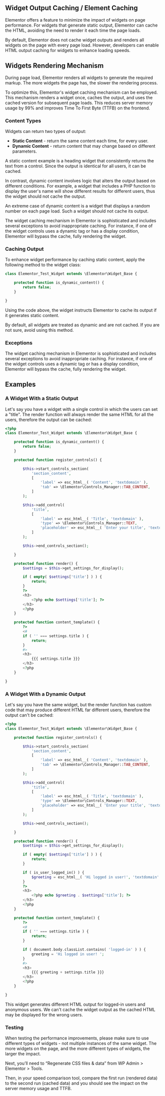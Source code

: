 ## Widget Output Caching / Element Caching

<Badge type="tip" vertical="top" text="Elementor Core" /> <Badge type="warning" vertical="top" text="Intermediate" />

Elementor offers a feature to minimize the impact of widgets on page performance. For widgets that generate static output, Elementor can cache the HTML, avoiding the need to render it each time the page loads.

By default, Elementor does not cache widget outputs and renders all widgets on the page with every page load. However, developers can enable HTML output caching for widgets to enhance loading speeds.

## Widgets Rendering Mechanism

During page load, Elementor renders all widgets to generate the required markup. The more widgets the page has, the slower the rendering process.

To optimize this, Elementor's widget caching mechanism can be employed. This mechanism renders a widget once, caches the output, and uses the cached version for subsequent page loads. This reduces server memory usage by 99% and improves Time To First Byte (TTFB) on the frontend.

### Content Types

Widgets can return two types of output:

* **Static Content** - return the same content each time, for every user.
* **Dynamic Content** - return content that may change based on different parameters.

A static content example is a heading widget that consistently returns the text from a control. Since the output is identical for all users, it can be cached.

In contrast, dynamic content involves logic that alters the output based on different conditions. For example, a widget that includes a PHP function to display the user's name will show different results for different users, thus the widget should not cache the output.

An extreme case of dynamic content is a widget that displays a random number on each page load. Such a widget should not cache its output.

The widget caching mechanism in Elementor is sophisticated and includes several exceptions to avoid inappropriate caching. For instance, if one of the widget controls uses a dynamic tag or has a display condition, Elementor will bypass the cache, fully rendering the widget.

### Caching Output

To enhance widget performance by caching static content, apply the following method to the widget class:

```php
class Elementor_Test_Widget extends \Elementor\Widget_Base {

	protected function is_dynamic_content() {
		return false;
	}

}
```

Using the code above, the widget instructs Elementor to cache its output if it generates static content.

By default, all widgets are treated as dynamic and are not cached. If you are not sure, avoid using this method.

### Exceptions

The widget caching mechanism in Elementor is sophisticated and includes several exceptions to avoid inappropriate caching. For instance, if one of the widget controls uses a dynamic tag or has a display condition, Elementor will bypass the cache, fully rendering the widget.

## Examples

### A Widget With a Static Output

Let's say you have a widget with a single control in which the users can set a "title". The render function will always render the same HTML for all the users, therefore the output can be cached:

```php {4-6,38-40,51-53}
<?php
class Elementor_Test_Widget extends \Elementor\Widget_Base {

	protected function is_dynamic_content() {
		return false;
	}

	protected function register_controls() {

		$this->start_controls_section(
			'section_content',
			[
				'label' => esc_html__( 'Content', 'textdomain' ),
				'tab' => \Elementor\Controls_Manager::TAB_CONTENT,
			]
		);

		$this->add_control(
			'title',
			[
				'label' => esc_html__( 'Title', 'textdomain' ),
				'type' => \Elementor\Controls_Manager::TEXT,
				'placeholder' => esc_html__( 'Enter your title', 'textdomain' ),
			]
		);

		$this->end_controls_section();

	}

	protected function render() {
		$settings = $this->get_settings_for_display();

		if ( empty( $settings['title'] ) ) {
			return;
		}
		?>
		<h3>
			<?php echo $settings['title']; ?>
		</h3>
		<?php
	}

	protected function content_template() {
		?>
		<#
		if ( '' === settings.title ) {
			return;
		}
		#>
		<h3>
			{{{ settings.title }}}
		</h3>
		<?php
	}

}
```

### A Widget With a Dynamic Output

Let's say you have the same widget, but the render function has custom code that may produce different HTML far different users, therefore the output can't be cached:

```php {34-36,38-40,51-53,55-57}
<?php
class Elementor_Test_Widget extends \Elementor\Widget_Base {

	protected function register_controls() {

		$this->start_controls_section(
			'section_content',
			[
				'label' => esc_html__( 'Content', 'textdomain' ),
				'tab' => \Elementor\Controls_Manager::TAB_CONTENT,
			]
		);

		$this->add_control(
			'title',
			[
				'label' => esc_html__( 'Title', 'textdomain' ),
				'type' => \Elementor\Controls_Manager::TEXT,
				'placeholder' => esc_html__( 'Enter your title', 'textdomain' ),
			]
		);

		$this->end_controls_section();

	}

	protected function render() {
		$settings = $this->get_settings_for_display();

		if ( empty( $settings['title'] ) ) {
			return;
		}

		if ( is_user_logged_in() ) {
			$greeting = esc_html__( 'Hi logged in user!', 'textdomain' ) . ' ';
		}
		?>
		<h3>
			<?php echo $greeting . $settings['title']; ?>
		</h3>
		<?php
	}

	protected function content_template() {
		?>
		<#
		if ( '' === settings.title ) {
			return;
		}

		if ( document.body.classList.contains( 'logged-in' ) ) {
			greeting = 'Hi logged in user! ';
		}
		#>
		<h3>
			{{{ greeting + settings.title }}}
		</h3>
		<?php
	}

}
```

This widget generates different HTML output for logged-in users and anonymous users. We can't cache the widget output as the cached HTML may be displayed for the wrong users.

### Testing
When testing the performance improvements, please make sure to use different types of widgets - not multiple instances of the same widget. The more widgets on the page, and the more different types of widgets, the larger the impact.

Next, you’ll need to “Regenerate CSS files & data” from WP Admin > Elementor > Tools.

Then, in your speed comparison tool, compare the first run (rendered data) to the second run (cached data) and you should see the impact on the server memory usage and TTFB.
